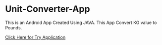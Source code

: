 # Unit-Converter-App

This is an Android App Created Using JAVA. 
This App Convert KG value to Pounds.

[Click Here for Try Application](https://drive.google.com/file/d/1aev8cxJE_3kElra0g7rIbzAMzJwR0tOX/view?usp=sharing)
